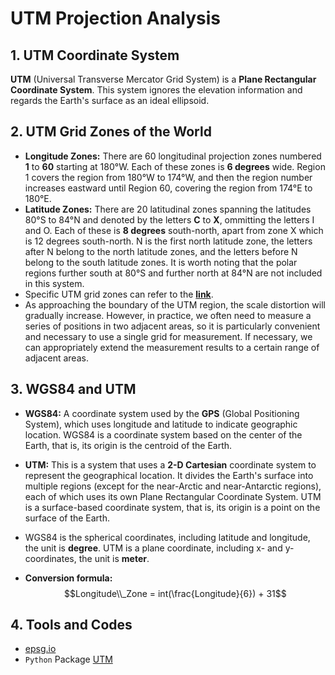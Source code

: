 # UTM Projection Analysis

## 1. UTM Coordinate System

**UTM** (Universal Transverse Mercator Grid System) is a **Plane Rectangular Coordinate System**. This system ignores the elevation information and regards the Earth's surface as an ideal ellipsoid.

## 2. UTM Grid Zones of the World

- **Longitude Zones:** There are 60 longitudinal projection zones numbered **1** to **60** starting at 180°W. Each of these zones is **6 degrees** wide. Region 1 covers the region from 180°W to 174°W, and then the region number increases eastward until Region 60, covering the region from 174°E to 180°E.
- **Latitude Zones:** There are 20 latitudinal zones spanning the latitudes 80°S to 84°N and denoted by the letters **C** to **X**, ommitting the letters I and O. Each of these is **8 degrees** south-north, apart from zone X which is 12 degrees south-north. N is the first north latitude zone, the letters after N belong to the north latitude zones, and the letters before N belong to the south latitude zones. It is worth noting that the polar regions further south at 80°S and further north at 84°N are not included in this system.
- Specific UTM grid zones can refer to the [**link**](https://www.dmap.co.uk/utmworld.htm).
- As approaching the boundary of the UTM region, the scale distortion will gradually increase. However, in practice, we often need to measure a series of positions in two adjacent areas, so it is particularly convenient and necessary to use a single grid for measurement. If necessary, we can appropriately extend the measurement results to a certain range of adjacent areas.

## 3. WGS84 and UTM

- **WGS84:** A coordinate system used by the **GPS** (Global Positioning System), which uses longitude and latitude to indicate geographic location. WGS84 is a coordinate system based on the center of the Earth, that is, its origin is the centroid of the Earth.

- **UTM:** This is a system that uses a **2-D Cartesian** coordinate system to represent the geographical location. It divides the Earth's surface into multiple regions (except for the near-Arctic and near-Antarctic regions), each of which uses its own Plane Rectangular Coordinate System. UTM is a surface-based coordinate system, that is, its origin is a point on the surface of the Earth. 

- WGS84 is the spherical coordinates, including latitude and longitude, the unit is **degree**. UTM is a plane coordinate, including x- and y- coordinates, the unit is **meter**.

- **Conversion formula:** $$Longitude\\_Zone = int(\frac{Longitude}{6}) + 31$$

## 4. Tools and Codes

- [epsg.io](https://epsg.io/map#srs=4326&x=117.290039&y=31.952162&z=6&layer=streets)
- `Python` Package [UTM](https://github.com/Turbo87/utm)
